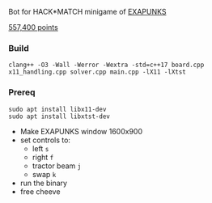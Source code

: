 Bot for HACK*MATCH minigame of [EXAPUNKS](http://www.zachtronics.com/exapunks)

[557,400 points](https://www.youtube.com/watch?v=vauEdAkAXSE)

### Build

```
clang++ -O3 -Wall -Werror -Wextra -std=c++17 board.cpp x11_handling.cpp solver.cpp main.cpp -lX11 -lXtst
```

### Prereq

```
sudo apt install libx11-dev
sudo apt install libxtst-dev
```

* Make EXAPUNKS window 1600x900
* set controls to:
  * left `s`
  * right `f`
  * tractor beam `j`
  * swap `k`
* run the binary
* free cheeve

